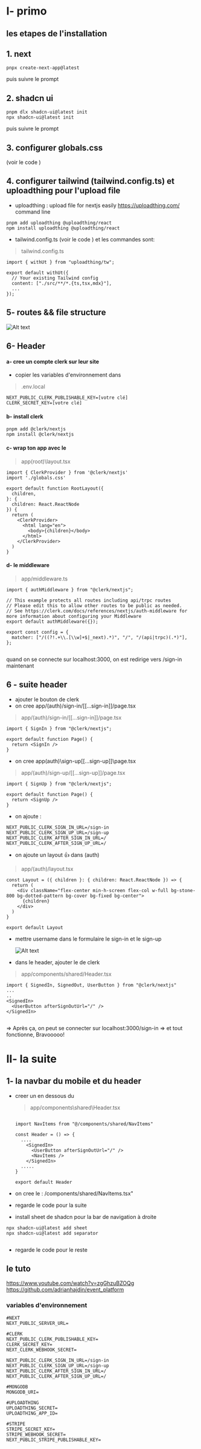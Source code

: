 
# I- primo


## les etapes de l'installation
## 1. next
```
pnpx create-next-app@latest 
```
puis suivre le prompt
## 2. shadcn ui
```
pnpm dlx shadcn-ui@latest init
npx shadcn-ui@latest init

```
puis suivre le prompt

## 3. configurer globals.css 
(voir le code )
## 4. configurer tailwind (tailwind.config.ts) et uploadthing pour l'upload file
- uploadthing : upload file for nextjs easily
https://uploadthing.com/
command line 
```
pnpm add uploadthing @uploadthing/react
npm install uploadthing @uploadthing/react

```

- tailwind.config.ts
(voir le code ) et les commandes sont:

> tailwind.config.ts
```
import { withUt } from "uploadthing/tw";
 
export default withUt({
  // Your existing Tailwind config
  content: ["./src/**/*.{ts,tsx,mdx}"],
  ...
});
```

## 5- routes && file structure

![Alt text](image-pour-readme/image.png)

## 6- Header

#### a- cree un compte clerk sur leur site
- copier les variables d'environnement dans
> .env.local
```
NEXT_PUBLIC_CLERK_PUBLISHABLE_KEY=[votre clé]
CLERK_SECRET_KEY=[votre clé]
```
#### b- install clerk
```
pnpm add @clerk/nextjs
npm install @clerk/nextjs
```

#### c- wrap ton app avec le <ClerkProvider>
> app\(root)\layout.tsx
```
import { ClerkProvider } from '@clerk/nextjs'
import './globals.css'
 
export default function RootLayout({
  children,
}: {
  children: React.ReactNode
}) {
  return (
    <ClerkProvider>
      <html lang="en">
        <body>{children}</body>
      </html>
    </ClerkProvider>
  )
}
```

#### d- le middleware 

> app/middleware.ts
```
import { authMiddleware } from "@clerk/nextjs";
 
// This example protects all routes including api/trpc routes
// Please edit this to allow other routes to be public as needed.
// See https://clerk.com/docs/references/nextjs/auth-middleware for more information about configuring your Middleware
export default authMiddleware({});
 
export const config = {
  matcher: ["/((?!.+\\.[\\w]+$|_next).*)", "/", "/(api|trpc)(.*)"],
};


```

quand on se connecte sur localhost:3000, on est redirige vers /sign-in maintenant

## 6 - suite header
- ajouter le bouton <SignedOut> de clerk
- on cree app/(auth)/sign-in/[[...sign-in]]/page.tsx

> app/(auth)/sign-in/[[...sign-in]]/page.tsx
```
import { SignIn } from "@clerk/nextjs";

export default function Page() {
  return <SignIn />
}
```

- on cree app\(auth)\sign-up\[[...sign-up]]\page.tsx

> app/(auth)/sign-up/[[...sign-up]]/page.tsx
```
import { SignUp } from "@clerk/nextjs";

export default function Page() {
  return <SignUp />
}

```

- on ajoute : 

```
NEXT_PUBLIC_CLERK_SIGN_IN_URL=/sign-in
NEXT_PUBLIC_CLERK_SIGN_UP_URL=/sign-up
NEXT_PUBLIC_CLERK_AFTER_SIGN_IN_URL=/
NEXT_PUBLIC_CLERK_AFTER_SIGN_UP_URL=/

```

- on ajoute un layout 👍 dans (auth)
> app/(auth)/layout.tsx
```
const Layout = ({ children }: { children: React.ReactNode }) => {
  return (
    <div className="flex-center min-h-screen flex-col w-full bg-stone-800 bg-dotted-pattern bg-cover bg-fixed bg-center">
      {children}
    </div>
  )
}

export default Layout
```

- mettre username dans le formulaire le sign-in et le sign-up
  
  ![Alt text](/image-pour-readme/image2.png)


- dans le header, ajouter le  <SignedIn> de clerk

> app/components/shared/Header.tsx
```
import { SignedIn, SignedOut, UserButton } from "@clerk/nextjs"
...
..
<SignedIn>
  <UserButton afterSignOutUrl="/" />
</SignedIn>


```

=> Après ça, on peut se connecter sur localhost:3000/sign-in
=> et tout fonctionne, Bravooooo!



# II- la suite

## 1- la navbar du mobile et du header
- creer un <NavItems /> en dessous du <UserButton afterSignOutUrl="/" />
  > app/components\shared\Header.tsx
 
  ```

  import NavItems from "@/components/shared/NavItems"

  const Header = () => {
    ....
      <SignedIn>
        <UserButton afterSignOutUrl="/" />
        <NavItems />
      </SignedIn>
    .....
  }

  export default Header
  ```

- on cree le : /components/shared/NavItems.tsx"
- regarde le code pour la suite
- install sheet de shadcn pour la bar de navigation à droite
```
npx shadcn-ui@latest add sheet
npx shadcn-ui@latest add separator


```

- regarde le code pour le reste
















## le tuto
https://www.youtube.com/watch?v=zgGhzuBZOQg
https://github.com/adrianhajdin/event_platform


### variables d'environnement
```
#NEXT
NEXT_PUBLIC_SERVER_URL=

#CLERK
NEXT_PUBLIC_CLERK_PUBLISHABLE_KEY=
CLERK_SECRET_KEY=
NEXT_CLERK_WEBHOOK_SECRET=

NEXT_PUBLIC_CLERK_SIGN_IN_URL=/sign-in
NEXT_PUBLIC_CLERK_SIGN_UP_URL=/sign-up
NEXT_PUBLIC_CLERK_AFTER_SIGN_IN_URL=/
NEXT_PUBLIC_CLERK_AFTER_SIGN_UP_URL=/

#MONGODB
MONGODB_URI=

#UPLOADTHING
UPLOADTHING_SECRET=
UPLOADTHING_APP_ID=

#STRIPE
STRIPE_SECRET_KEY=
STRIPE_WEBHOOK_SECRET=
NEXT_PUBLIC_STRIPE_PUBLISHABLE_KEY=

```